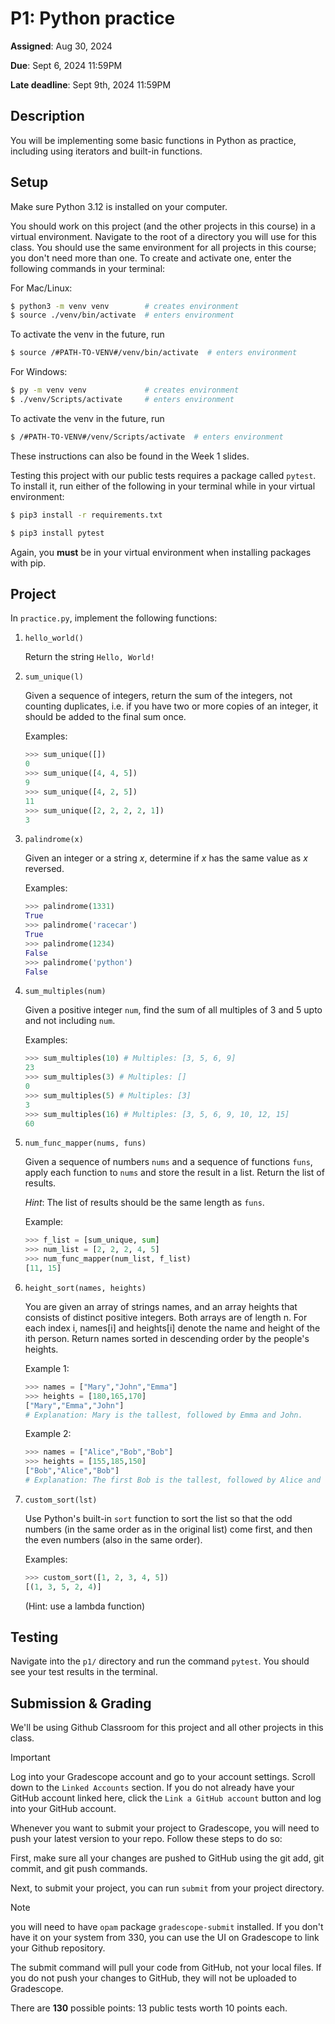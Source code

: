 # P1: Python practice 

**Assigned**: Aug 30, 2024

**Due**: Sept 6, 2024 11:59PM

**Late deadline**: Sept 9th, 2024 11:59PM

## Description

You will be implementing some basic functions in Python as practice, including using iterators and built-in functions.

## Setup

Make sure Python 3.12 is installed on your computer.

You should work on this project (and the other projects in this course) in a virtual environment.
Navigate to the root of a directory you will use for this class. You should use the same environment
for all projects in this course; you don't need more than one.
To create and activate one, enter the following commands in your terminal:

For Mac/Linux:
```bash
$ python3 -m venv venv        # creates environment
$ source ./venv/bin/activate  # enters environment
```
To activate the venv in the future, run 
```bash
$ source /#PATH-TO-VENV#/venv/bin/activate  # enters environment
```

For Windows:
```bash
$ py -m venv venv             # creates environment
$ ./venv/Scripts/activate     # enters environment
```
To activate the venv in the future, run 
```bash
$ /#PATH-TO-VENV#/venv/Scripts/activate  # enters environment
```

These instructions can also be found in the Week 1 slides.

Testing this project with our public tests requires a package called `pytest`.
To install it, run either of the following in your terminal while in your virtual environment:
```bash    
$ pip3 install -r requirements.txt
```
```bash
$ pip3 install pytest
```
Again, you **must** be in your virtual environment when installing packages with pip.

## Project

In `practice.py`, implement the following functions:

1. `hello_world()`

   Return the string `Hello, World!`

2. `sum_unique(l)`

   Given a sequence of integers, return the sum of the integers, not counting duplicates, i.e. 
   if you have two or more copies of an integer, it should be added to the final sum once.

   Examples:
   ```python
   >>> sum_unique([])
   0
   >>> sum_unique([4, 4, 5])
   9
   >>> sum_unique([4, 2, 5])
   11
   >>> sum_unique([2, 2, 2, 2, 1])
   3
   ```

3. `palindrome(x)`

    Given an integer or a string *x*, determine if *x* has the same value as *x* reversed.

    Examples:
    ```python
    >>> palindrome(1331)
    True
    >>> palindrome('racecar')
    True
    >>> palindrome(1234)
    False
    >>> palindrome('python')
    False
    ```

4. `sum_multiples(num)`

    Given a positive integer `num`, find the sum of all multiples of 3 and 5 upto and not including `num`.

    Examples:
    ```python
    >>> sum_multiples(10) # Multiples: [3, 5, 6, 9]
    23
    >>> sum_multiples(3) # Multiples: []
    0
    >>> sum_multiples(5) # Multiples: [3]
    3
    >>> sum_multiples(16) # Multiples: [3, 5, 6, 9, 10, 12, 15]
    60
    ```

5. `num_func_mapper(nums, funs)`

    Given a sequence of numbers `nums` and a sequence of functions `funs`, 
    apply each function to `nums` and store the result in a list.
    Return the list of results. 
    
    *Hint*: The list of results should be the same length as `funs`.

    Example:
    ```python
    >>> f_list = [sum_unique, sum]
    >>> num_list = [2, 2, 2, 4, 5]
    >>> num_func_mapper(num_list, f_list)
    [11, 15]
    ```

6. `height_sort(names, heights)`

    You are given an array of strings names, and an array heights that consists of distinct positive integers. Both arrays are of length n.
    For each index i, names[i] and heights[i] denote the name and height of the ith person.
    Return names sorted in descending order by the people's heights.

    Example 1:
    ```python
    >>> names = ["Mary","John","Emma"]
    >>> heights = [180,165,170]
    ["Mary","Emma","John"]
    # Explanation: Mary is the tallest, followed by Emma and John.
    ```

    Example 2:
    ```python
    >>> names = ["Alice","Bob","Bob"]
    >>> heights = [155,185,150]
    ["Bob","Alice","Bob"]
    # Explanation: The first Bob is the tallest, followed by Alice and the second Bob.
    ```
7. `custom_sort(lst)`

   Use Python's built-in `sort` function to sort the list so that the odd numbers (in the same order as in the original list) come first, and then the even numbers (also in the same order).
   
   Examples:
   ```python
   >>> custom_sort([1, 2, 3, 4, 5])
   [(1, 3, 5, 2, 4)]
   ```
   (Hint: use a lambda function)



## Testing

Navigate into the `p1/` directory and run the command `pytest`.
You should see your test results in the terminal.

## Submission & Grading

We'll be using Github Classroom for this project and all other projects in this class.

> [!IMPORTANT]
> Log into your Gradescope account and go to your account settings. Scroll down to the `Linked Accounts` section. If you do not already
> have your GitHub account linked here, click the `Link a GitHub account` button and log into your GitHub account.

Whenever you want to submit your project to Gradescope, you will need to push your latest version to your repo. Follow these steps to do so:

First, make sure all your changes are pushed to GitHub using the git add, git commit, and git push commands.

Next, to submit your project, you can run `submit` from your project directory.
> [!NOTE]
> you will need to have `opam` package `gradescope-submit` installed. If you don't have it on your system from 330, you can use the UI on Gradescope to link your Github repository.

The submit command will pull your code from GitHub, not your local files. If you do not push your changes to GitHub, they will not be uploaded to Gradescope.


There are **130** possible points: 13 public tests worth 10 points each.

